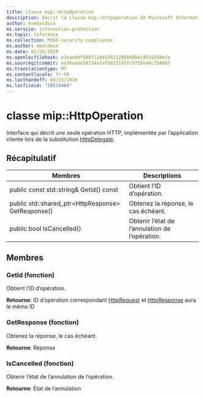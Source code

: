 ```yaml
---
title: classe mip::HttpOperation
description: Décrit la classe mip::httpoperation de Microsoft Information Protection (MIP) SDK.
author: msmbaldwin
ms.service: information-protection
ms.topic: reference
ms.collection: M365-security-compliance
ms.author: mbaldwin
ms.date: 01/28/2019
ms.openlocfilehash: e3eaedbf508f116b19521286b686bc955d108efe
ms.sourcegitcommit: ea76aade54134afaf5023145fcb755e40c7b84b7
ms.translationtype: MT
ms.contentlocale: fr-FR
ms.lasthandoff: 04/15/2019
ms.locfileid: "59574480"
---
```

# <a name="class-miphttpoperation"></a>classe mip::HttpOperation 
Interface qui décrit une seule opération HTTP, implémentée par l’application cliente lors de la substitution [HttpDelegate](class_mip_httpdelegate.md).
  
## <a name="summary"></a>Récapitulatif
 Membres                        | Descriptions                                
--------------------------------|---------------------------------------------
public const std::string& GetId() const  |  Obtient l’ID d’opération.
public std::shared_ptr\<HttpResponse\> GetResponse()  |  Obtenez la réponse, le cas échéant.
public bool IsCancelled()  |  Obtenir l’état de l’annulation de l’opération.
  
## <a name="members"></a>Membres
  
### <a name="getid-function"></a>GetId (fonction)
Obtient l’ID d’opération.

  
**Retourne**: ID d’opération correspondant [HttpRequest](class_mip_httprequest.md) et [HttpResponse](class_mip_httpresponse.md) aura le même ID
  
### <a name="getresponse-function"></a>GetResponse (fonction)
Obtenez la réponse, le cas échéant.

  
**Retourne**: Réponse
  
### <a name="iscancelled-function"></a>IsCancelled (fonction)
Obtenir l’état de l’annulation de l’opération.

  
**Retourne**: État de l’annulation